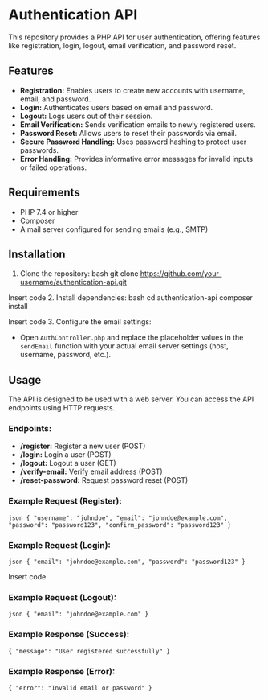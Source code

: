 # Authentication API

This repository provides a PHP API for user authentication, offering features like registration, login, logout, email verification, and password reset.

## Features
- **Registration:** Enables users to create new accounts with username, email, and password.
- **Login:** Authenticates users based on email and password.
- **Logout:** Logs users out of their session.
- **Email Verification:** Sends verification emails to newly registered users.
- **Password Reset:** Allows users to reset their passwords via email.
- **Secure Password Handling:** Uses password hashing to protect user passwords.
- **Error Handling:** Provides informative error messages for invalid inputs or failed operations.

## Requirements
- PHP 7.4 or higher
- Composer
- A mail server configured for sending emails (e.g., SMTP)

## Installation
1. Clone the repository: bash git clone https://github.com/your-username/authentication-api.git


Insert code
2. Install dependencies:
bash cd authentication-api composer install


Insert code
3. Configure the email settings:
   - Open `AuthController.php` and replace the placeholder values in the `sendEmail` function with your actual email server settings (host, username, password, etc.).

## Usage
The API is designed to be used with a web server. You can access the API endpoints using HTTP requests.

### Endpoints:
- **/register:** Register a new user (POST)
- **/login:** Login a user (POST)
- **/logout:** Logout a user (GET)
- **/verify-email:** Verify email address (POST)
- **/reset-password:** Request password reset (POST)

### Example Request (Register):
```
json { "username": "johndoe", "email": "johndoe@example.com", "password": "password123", "confirm_password": "password123" }
```

### Example Request (Login):
```
json { "email": "johndoe@example.com", "password": "password123" }
```

Insert code
### Example Request (Logout):
```
json { "email": "johndoe@example.com" }
```

### Example Response (Success):
```
{ "message": "User registered successfully" }
```

### Example Response (Error):
```
{ "error": "Invalid email or password" }
```
